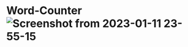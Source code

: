 # Word-Counter![Screenshot from 2023-01-11 23-55-15](https://user-images.githubusercontent.com/106421882/211888470-bd6f9722-43f1-4733-8ac7-4c88640af702.png)
